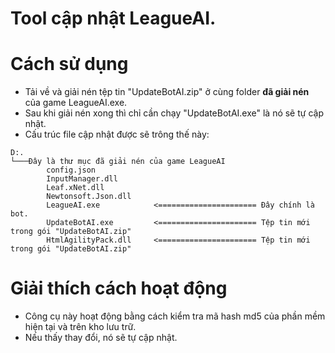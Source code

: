 Tool cập nhật LeagueAI.
=====


Cách sử dụng
===
- Tải về và giải nén tệp tin "UpdateBotAI.zip" ở cùng folder **đã giải nén** của game LeagueAI.exe.
- Sau khi giải nén xong thì chỉ cần chạy "UpdateBotAI.exe" là nó sẽ tự cập nhật.
- Cấu trúc file cập nhật được sẽ trông thế này:
```
D:.
└───Đây là thư mục đã giải nén của game LeagueAI
        config.json
        InputManager.dll
        Leaf.xNet.dll
        Newtonsoft.Json.dll
        LeagueAI.exe            <====================== Đây chính là bot.
        UpdateBotAI.exe         <====================== Tệp tin mới trong gói "UpdateBotAI.zip"
        HtmlAgilityPack.dll     <====================== Tệp tin mới trong gói "UpdateBotAI.zip"
```


Giải thích cách hoạt động
===
- Công cụ này hoạt động bằng cách kiểm tra mã hash md5 của phần mềm hiện tại và trên kho lưu trữ.
- Nếu thấy thay đổi, nó sẽ tự cập nhật.
